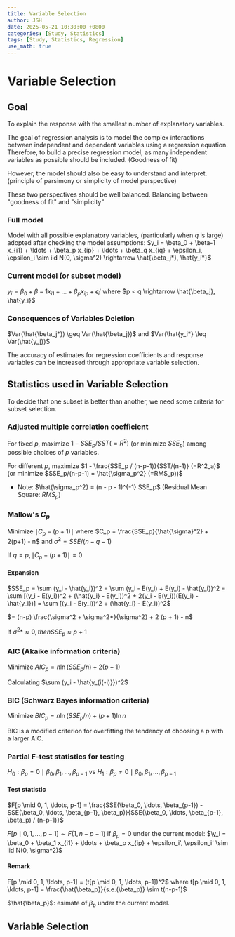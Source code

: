 ```yaml
---
title: Variable Selection
author: JSH
date: 2025-05-21 10:30:00 +0800
categories: [Study, Statistics]
tags: [Study, Statistics, Regression]
use_math: true
---
```


# Variable Selection

## Goal
To explain the response with the smallest number of explanatory variables.
<!-- 중요한 교란변수의 경우에는 variable selection에서 빼서 포함시키기. 이외에는 유의성이 떨어지는 변수는 빼서 모델 만들기 -->

The goal of regression analysis is to model the complex interactions between independent and dependent variables using a regression equation.
Therefore, to build a precise regression model, as many independent variables as possible should be included. (Goodness of fit)

However, the model should also be easy to understand and interpret. (principle of parsimony or simplicity of model perspective)

These two perspectives should be well balanced.
Balancing between "goodness of fit" and "simplicity"

### Full model
Model with all possible explanatory variables, (particularly when $q$ is large) adopted after checking the model assumptions:
$y_i = \beta_0 + \beta-1 x_{i1} + \ldots + \beta_p x_{ip} + \ldots + \beta_q x_{iq} + \epsilon_i, \epsilon_i \sim iid N(0, \sigma^2) \rightarrow \hat{\beta_j*}, \hat{y_i*}$

### Current model (or subset model)
$y_i = \beta_0 + \beta-1 x_{i1} + \ldots + \beta_p x_{ip} + \epsilon_i'$ where $p < q \rightarrow \hat{\beta_j}, \hat{y_i}$

### Consequences of Variables Deletion
$Var(\hat{\beta_j*}) \geq Var(\hat{\beta_j})$ and $Var(\hat{y_i*} \leq Var(\hat{y_j})$

The accuracy of estimates for regression coefficients and response variables can be increased through appropriate variable selection.

## Statistics used in Variable Selection
To decide that one subset is better than another, we need some criteria for subset selection.

### Adjusted multiple correlation coefficient
For fixed $p$, maximize $1-SSE_p/SST (= R^2)$ (or minimize $SSE_p$) among possible choices of $p$ variables.

For different $p$, maximize $1 - \frac{SSE_p / (n-p-1)}{SST/(n-1)} (=R^2_a)$ (or minimize $SSE_p/(n-p-1) = \hat{\sigma_p^2} (=RMS_p))$

* Note: $\hat{\sigma_p^2} = (n - p - 1)^{-1} SSE_p$ (Residual Mean Square: $RMS_p$)

### Mallow's $C_p$
Minimize $\mid C_p - (p+1) \mid$ where $C_p = \frac{SSE_p}{\hat{\sigma}^2} + 2(p+1) - n$ and $\hat{\sigma}^2 = SSE/(n-q-1)$

If $q = p, \mid C_p - (p+1) \mid = 0$

<!-- Mallow's C_p에서 sigma는 full model에서 나옴. -->

#### Expansion
$SSE_p = \sum (y_i - \hat{y_i})^2 = \sum (y_i - E(y_i) + E(y_i) - \hat{y_i})^2 = \sum [(y_i - E(y_i))^2 + (\hat{y_i} - E(y_i))^2 + 2(y_i - E(y_i))(E(y_i) - \hat{y_i})] = \sum [(y_i - E(y_i))^2 + (\hat{y_i} - E(y_i))^2$

$= (n-p) \frac{\sigma^2 + \sigma^2*}{\sigma^2} + 2 (p + 1) - n$

If $\sigma^2* \approx 0, then SSE_p \approx p+1$

<!-- 따라서 E(y_i)와 \hat{y_i}가 가깝게 하는게 목적 -->

### AIC (Akaike information criteria)
<!-- train/test 개념으로 i번째 데이터를 빼고 모형을 만든 후 i번째 데이터로 test -->

Minimize $AIC_p = n \ln (SSE_p / n) + 2(p+1)$

Calculating $\sum (y_i - \hat{y_{i(-i)}})^2$

### BIC (Schwarz Bayes information criteria)
Minimize $BIC_p = n \ln (SSE_p / n) + (p+1) \ln n$

BIC is a modified criterion for overfitting the tendency of choosing a $p$ with a larger AIC.

### Partial F-test statistics for testing
$H_0: \beta_p = 0 \mid \beta_0, \beta_1, \ldots, \beta_{p-1}$ vs $H_1: \beta_p \neq 0 \mid \beta_0, \beta_1, \ldots, \beta_{p-1}$

#### Test statistic
$F[p \mid 0, 1, \ldots, p-1] = \frac{SSE(\beta_0, \ldots, \beta_{p-1}) - SSE(\beta_0, \ldots, \beta_{p-1}, \beta_p)}{SSE(\beta_0, \ldots, \beta_{p-1}, \beta_p) / (n-p-1)}$

$F[p \mid 0, 1, \ldots, p-1] \sim F(1, n-p-1)$ if $\beta_p = 0$ under the current model: $\y_i = \beta_0 + \beta_1 x_{i1} + \ldots + \beta_p x_{ip} + \epsilon_i', \epsilon_i' \sim iid N(0, \sigma^2)$

#### Remark
F[p \mid 0, 1, \ldots, p-1] = (t[p \mid 0, 1, \ldots, p-1])^2$ where t[p \mid 0, 1, \ldots, p-1] = \frac{\hat{\beta_p}}{s.e.(\beta_p)} \sim t(n-p-1)$

$\hat{\beta_p}$: esimate of $\beta_p$ under the current model.

## Variable Selection



